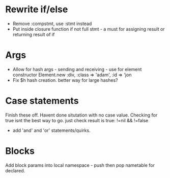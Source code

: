Rewrite if/else
===============

* Remove :compstmt, use :stmt instead
* Put inside closure function if not full stmt - a must for assigning result or returning result of if

Args
====
* Allow for hash args - sending and receiving - use for element constructor Element.new :div, :class => 'adam', :id => 'jon
* Fix $h hash creation. better way for large hashes?

Case statements
===============
Finish these off. Havent done situtation with no case value. Checking for true isnt the best way to go. just check result is true: !=nil && !=false
- add 'and' and 'or' statements/quirks.

Blocks
======
Add block params into local namespace - push then pop nametable for declared.
